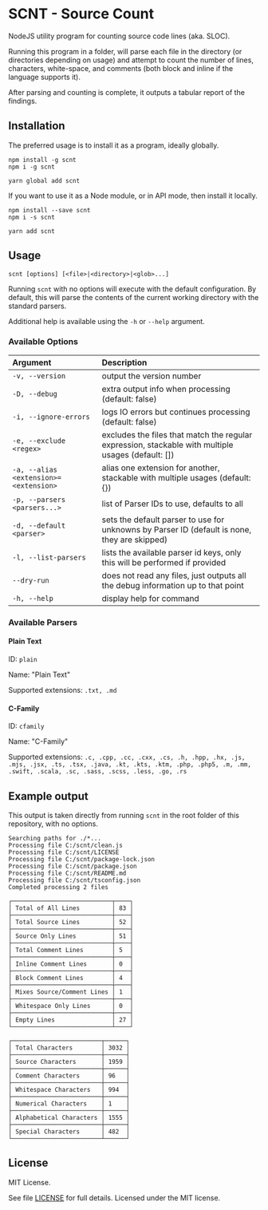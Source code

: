 # SCNT - Source Count

NodeJS utility program for counting source code lines (aka. SLOC).

Running this program in a folder, will parse each file in the directory (or directories depending on usage)
and attempt to count the number of lines, characters, white-space, and comments (both block and inline if
the language supports it).

After parsing and counting is complete, it outputs a tabular report of the findings.

## Installation

The preferred usage is to install it as a program, ideally globally.

```console
npm install -g scnt
npm i -g scnt

yarn global add scnt
```

If you want to use it as a Node module, or in API mode, then install it locally.

```console
npm install --save scnt
npm i -s scnt

yarn add scnt
```

## Usage

`scnt [options] [<file>|<directory>|<glob>...]`

Running `scnt` with no options will execute with the default configuration. By default,
this will parse the contents of the current working directory with the standard parsers.

Additional help is available using the `-h` or `--help` argument.

### Available Options

| Argument                              | Description                                                                                         |
|:--------------------------------------|:----------------------------------------------------------------------------------------------------|
| `-v, --version`                       | output the version number                                                                           |
| `-D, --debug`                         | extra output info when processing (default: false)                                                  |
| `-i, --ignore-errors`                 | logs IO errors but continues processing (default: false)                                            |
| `-e, --exclude <regex>`               | excludes the files that match the regular expression, stackable with multiple usages (default: [])  |
| `-a, --alias <extension>=<extension>` | alias one extension for another, stackable with multiple usages (default: {})                       |
| `-p, --parsers <parsers...>`          | list of Parser IDs to use, defaults to all                                                          |
| `-d, --default <parser>`              | sets the default parser to use for unknowns by Parser ID (default is none, they are skipped)        |
| `-l, --list-parsers`                  | lists the available parser id keys, only this will be performed if provided                         |
| `--dry-run`                           | does not read any files, just outputs all the debug information up to that point                    |
| `-h, --help`                          | display help for command                                                                            |

### Available Parsers

#### Plain Text

ID: `plain`

Name: "Plain Text"

Supported extensions: `.txt, .md`

#### C-Family

ID: `cfamily`

Name: "C-Family"

Supported extensions: `.c, .cpp, .cc, .cxx, .cs, .h, .hpp, .hx, .js, .mjs, .jsx, .ts, .tsx, .java,
.kt, .kts, .ktm, .php, .php5, .m, .mm, .swift, .scala, .sc, .sass, .scss, .less, .go, .rs`

## Example output

This output is taken directly from running `scnt` in the root folder of this repository, with no options.

```none
Searching paths for ./*...
Processing file C:/scnt/clean.js
Processing file C:/scnt/LICENSE
Processing file C:/scnt/package-lock.json
Processing file C:/scnt/package.json
Processing file C:/scnt/README.md
Processing file C:/scnt/tsconfig.json
Completed processing 2 files

┌────────────────────────────┬────┐
│ Total of All Lines         │ 83 │
├────────────────────────────┼────┤
│ Total Source Lines         │ 52 │
├────────────────────────────┼────┤
│ Source Only Lines          │ 51 │
├────────────────────────────┼────┤
│ Total Comment Lines        │ 5  │
├────────────────────────────┼────┤
│ Inline Comment Lines       │ 0  │
├────────────────────────────┼────┤
│ Block Comment Lines        │ 4  │
├────────────────────────────┼────┤
│ Mixes Source/Comment Lines │ 1  │
├────────────────────────────┼────┤
│ Whitespace Only Lines      │ 0  │
├────────────────────────────┼────┤
│ Empty Lines                │ 27 │
└────────────────────────────┴────┘

┌─────────────────────────┬──────┐
│ Total Characters        │ 3032 │
├─────────────────────────┼──────┤
│ Source Characters       │ 1959 │
├─────────────────────────┼──────┤
│ Comment Characters      │ 96   │
├─────────────────────────┼──────┤
│ Whitespace Characters   │ 994  │
├─────────────────────────┼──────┤
│ Numerical Characters    │ 1    │
├─────────────────────────┼──────┤
│ Alphabetical Characters │ 1555 │
├─────────────────────────┼──────┤
│ Special Characters      │ 482  │
└─────────────────────────┴──────┘
```

## License

MIT License.

See file [LICENSE](LICENSE) for full details.
Licensed under the MIT license.
